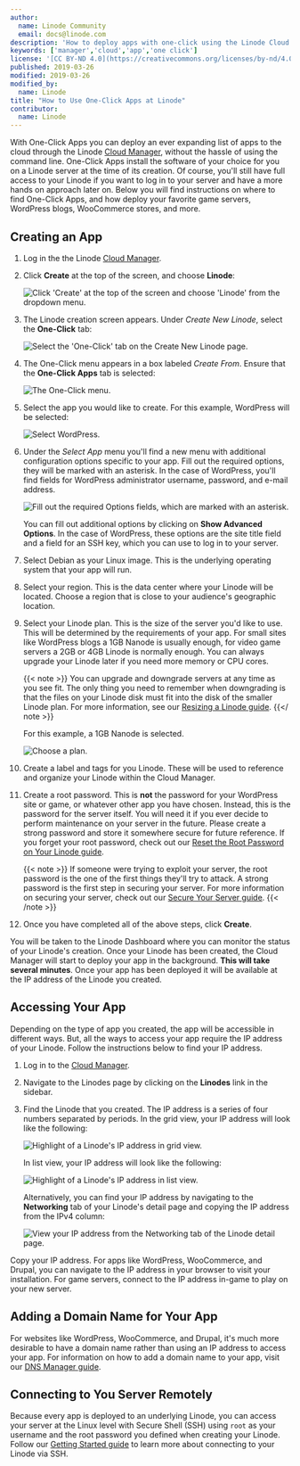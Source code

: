 ```yaml
---
author:
  name: Linode Community
  email: docs@linode.com
description: 'How to deploy apps with one-click using the Linode Cloud Manager'
keywords: ['manager','cloud','app','one click']
license: '[CC BY-ND 4.0](https://creativecommons.org/licenses/by-nd/4.0)'
published: 2019-03-26
modified: 2019-03-26
modified_by:
  name: Linode
title: "How to Use One-Click Apps at Linode"
contributor:
  name: Linode
---
```


With One-Click Apps you can deploy an ever expanding list of apps to the cloud through the Linode [Cloud Manager](https://cloud.linode.com), without the hassle of using the command line. One-Click Apps install the software of your choice for you on a Linode server at the time of its creation. Of course, you'll still have full access to your Linode if you want to log in to your server and have a more hands on approach later on. Below you will find instructions on where to find One-Click Apps, and how deploy your favorite game servers, WordPress blogs, WooCommerce stores, and more.

## Creating an App

1.  Log in the the Linode [Cloud Manager](https://cloud.linode.com).

2.  Click **Create** at the top of the screen, and choose **Linode**:

    ![Click 'Create' at the top of the screen and choose 'Linode' from the dropdown menu.](one-click-create-a-linode.png)

3. The Linode creation screen appears. Under *Create New Linode*, select the **One-Click** tab:

    ![Select the 'One-Click' tab on the Create New Linode page.](one-click-select-one-click-tab.png)

4.  The One-Click menu appears in a box labeled *Create From*. Ensure that the **One-Click Apps** tab is selected:

    ![The `One-Click` menu.](one-click-create-from-one-click-apps.png)

5.  Select the app you would like to create. For this example, WordPress will be selected:

    ![Select WordPress.](one-click-select-wordpress.png)

6.  Under the *Select App* menu you'll find a new menu with additional configuration options specific to your app. Fill out the required options, they will be marked with an asterisk. In the case of WordPress, you'll find fields for WordPress administrator username, password, and e-mail address.

    ![Fill out the required Options fields, which are marked with an asterisk.](one-click-wordpress-config-options.png)

    You can fill out additional options by clicking on **Show Advanced Options**. In the case of WordPress, these options are the site title field and a field for an SSH key, which you can use to log in to your server.

7.  Select Debian as your Linux image. This is the underlying operating system that your app will run.

8.  Select your region. This is the data center where your Linode will be located. Choose a region that is close to your audience's geographic location.

9.  Select your Linode plan. This is the size of the server you'd like to use. This will be determined by the requirements of your app. For small sites like WordPress blogs a 1GB Nanode is usually enough, for video game servers a 2GB or 4GB Linode is normally enough. You can always upgrade your Linode later if you need more memory or CPU cores.

    {{< note >}}
You can upgrade and downgrade servers at any time as you see fit. The only thing you need to remember when downgrading is that the files on your Linode disk must fit into the disk of the smaller Linode plan. For more information, see our [Resizing a Linode guide](https://www.linode.com/docs/platform/disk-images/resizing-a-linode/).
{{</ note >}}

     For this example, a 1GB Nanode is selected.

    ![Choose a plan.](one-click-pick-plan.png)

1.  Create a label and tags for you Linode. These will be used to reference and organize your Linode within the Cloud Manager.

2.  Create a root password. This is **not** the password for your WordPress site or game, or whatever other app you have chosen. Instead, this is the password for the server itself. You will need it if you ever decide to perform maintenance on your server in the future. Please create a strong password and store it somewhere secure for future reference. If you forget your root password, check out our [Reset the Root Password on Your Linode guide](https://www.linode.com/docs/quick-answers/linode-platform/reset-the-root-password-on-your-linode/).

    {{< note >}}
If someone were trying to exploit your server, the root password is the one of the first things they'll try to attack. A strong password is the first step in securing your server. For more information on securing your server, check out our [Secure Your Server guide](https://linode.com/docs/security/securing-your-server/).
{{< /note >}}

3.  Once you have completed all of the above steps, click **Create**.

You will be taken to the Linode Dashboard where you can monitor the status of your Linode's creation. Once your Linode has been created, the Cloud Manager will start to deploy your app in the background. **This will take several minutes**. Once your app has been deployed it will be available at the IP address of the Linode you created.

## Accessing Your App

Depending on the type of app you created, the app will be accessible in different ways. But, all the ways to access your app require the IP address of your Linode. Follow the instructions below to find your IP address.

1.  Log in to the [Cloud Manager](https://cloud.linode.com).

2.  Navigate to the Linodes page by clicking on the **Linodes** link in the sidebar.

3.  Find the Linode that you created. The IP address is a series of four numbers separated by periods. In the grid view, your IP address will look like the following:

    ![Highlight of a Linode's IP address in grid view.](one-click-ip-address-grid.png)

    In list view, your IP address will look like the following:

    ![Highlight of a Linode's IP address in list view.](one-click-ip-address-list.png)

    Alternatively, you can find your IP address by navigating to the **Networking** tab of your Linode's detail page and copying the IP address from the IPv4 column:

    ![View your IP address from the Networking tab of the Linode detail page.](one-click-networking-tab.png)

Copy your IP address. For apps like WordPress, WooCommerce, and Drupal, you can navigate to the IP address in your browser to visit your installation. For game servers, connect to the IP address in-game to play on your new server.

## Adding a Domain Name for Your App

For websites like WordPress, WooCommerce, and Drupal, it's much more desirable to have a domain name rather than using an IP address to access your app. For information on how to add a domain name to your app, visit our [DNS Manager guide](https://linode.com/docs/platform/manager/dns-manager/#add-dns-records).

## Connecting to You Server Remotely

Because every app is deployed to an underlying Linode, you can access your server at the Linux level with Secure Shell (SSH) using `root` as your username and the root password you defined when creating your Linode. Follow our [Getting Started guide](https://www.linode.com/docs/getting-started/#connect-to-your-linode-via-ssh) to learn more about connecting to your Linode via SSH.